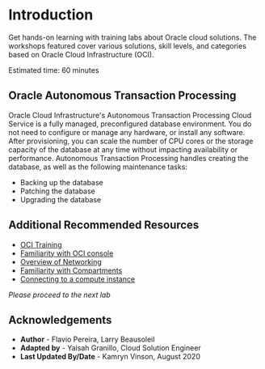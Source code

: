 # Introduction

Get hands-on learning with training labs about Oracle cloud solutions. The workshops featured cover various solutions, skill levels, and categories based on Oracle Cloud Infrastructure (OCI).

Estimated time: 60 minutes

## Oracle Autonomous Transaction Processing

Oracle Cloud Infrastructure's Autonomous Transaction Processing Cloud Service is a fully managed, preconfigured database environment. You do not need to configure or manage any hardware, or install any software. After provisioning, you can scale the number of CPU cores or the storage capacity of the database at any time without impacting availability or performance. Autonomous Transaction Processing handles creating the database, as well as the following maintenance tasks:

- Backing up the database
- Patching the database
- Upgrading the database

## Additional Recommended Resources

* [OCI Training](https://cloud.oracle.com/en_US/iaas/training)
* [Familiarity with OCI console](https://docs.cloud.oracle.com/en-us/iaas/Content/GSG/Concepts/console.htm)
* [Overview of Networking](https://docs.cloud.oracle.com/en-us/iaas/Content/Network/Concepts/overview.htm)
* [Familiarity with Compartments](https://docs.cloud.oracle.com/en-us/iaas/Content/GSG/Concepts/concepts.htm)
* [Connecting to a compute instance](https://docs.cloud.oracle.com/en-us/iaas/Content/Compute/Tasks/accessinginstance.htm)

*Please proceed to the next lab*

## Acknowledgements

- **Author** - Flavio Pereira, Larry Beausoleil
- **Adapted by** -  Yaisah Granillo, Cloud Solution Engineer
- **Last Updated By/Date** - Kamryn Vinson, August 2020
